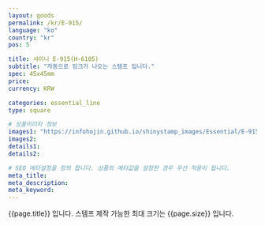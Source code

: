 ```yaml
---
layout: goods
permalink: /kr/E-915/
language: "ko"
country: "kr"
pos: 5

title: 샤이니 E-915(H-6105)
subtitle: "자동으로 잉크가 나오는 스템프 입니다."
spec: 45x45mm
price: 
currency: KRW

categories: essential_line
type: square

# 상품이미지 정보
images1: "https://infohojin.github.io/shinystamp_images/Essential/E-915/E-915_1.jpg"
images2:
details1:
details2:    

# SEO 메타설정을 정의 합니다. 상품의 메타값을 설정한 경우 우선 적용이 됩니다.
meta_title: 
meta_description:
meta_keyword:
---
```


{{page.title}} 입니다. 스템프 제작 가능한 최대 크기는 {{page.size}} 입니다.